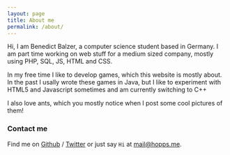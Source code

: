 ```yaml
---
layout: page
title: About me
permalink: /about/
---
```


Hi, I am Benedict Balzer, a computer science student based in Germany.
I am part time working on web stuff for a medium sized company, mostly
using PHP, SQL, JS, HTML and CSS.

In my free time I like to develop games, which this website is mostly about.
In the past I usally wrote these games in Java, but I like to experiment with
HTML5 and Javascript sometimes and am currently switching to C++

I also love ants, which you mostly notice when I post some cool pictures of them!

### Contact me

Find me on [Github][github] / [Twitter][Twitter] or just say `Hi` at 
[mail@hopps.me](mailto:mail@hopps.me).


[github]: https://github.com/devhopps
[twitter]: https://twitter.com/dev_hopps
